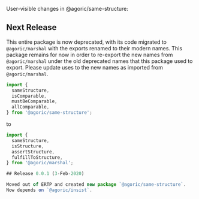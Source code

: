 User-visible changes in @agoric/same-structure:

## Next Release

This entire package is now deprecated, with its code migrated
to `@agoric/marshal` with the exports renamed to their modern
names. This package remains for now in order to
re-export the new names from `@agoric/marshal` under the old
deprecated names that this package used to export. Please update
uses to the new names as imported from `@agoric/marshal`.
```js
import {
  sameStructure,
  isComparable,
  mustBeComparable,
  allComparable,
} from '@agoric/same-structure';
```
to
```js
import {
  sameStructure,
  isStructure,
  assertStructure,
  fulfillToStructure,
} from '@agoric/marshal';

## Release 0.0.1 (3-Feb-2020)

Moved out of ERTP and created new package `@agoric/same-structure`.
Now depends on `@agoric/insist`.
